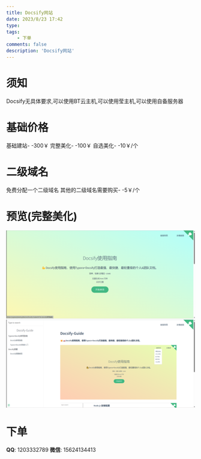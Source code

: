 ```yaml
---
title: Docsify网站
date: 2023/8/23 17:42
type: 
tags: 
    - 下单
comments: false
description: 'Docsify网站'
---
```

# 须知
Docsify无具体要求,可以使用BT云主机,可以使用莹主机,可以使用自备服务器
# 基础价格
基础建站- -300￥
完整美化- -100￥
自选美化- -10￥/个
# 二级域名
免费分配一个二级域名
其他的二级域名需要购买- -5￥/个
# 预览(完整美化)
![预览](../img/docsify1.png)
![预览](../img/docsify2.png)
# 下单
**QQ**: 1203332789
**微信**: 15624134413